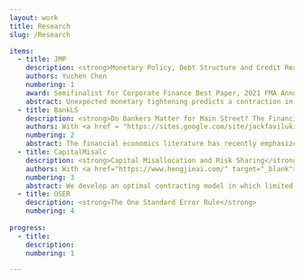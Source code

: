 ```yaml
---
layout: work
title: Research
slug: /Research

items:
  - title: JMP
    description: <strong>Monetary Policy, Debt Structure and Credit Reallocation</strong> [<a href="https://papers.ssrn.com/sol3/papers.cfm?abstract_id=3705848" target="_blank">SSRN</a>]  
    authors: Yuchen Chen
    numbering: 1
    award: Semifinalist for Corporate Finance Best Paper, 2021 FMA Annual Meeting
    abstract: Unexpected monetary tightening predicts a contraction in aggregate corporate bonds but an expansion in bank loans. Using micro-data, I argue that, large, high rated firms with high collateral value rebalance towards bank loans and away from corporate bonds as the relative spread of bond over loan increases. This drives the aggregate evidence. I explain these facts in a heterogeneous agents New Keynesian model by making bank loans safer (collateralized) than defaultable bonds but issued at a greater intermediation cost. An interest rate hike raises default risk and hence the cost of bond financing. Substitution takes place within large, unconstrained firms, while constrained firms tend to issue more equity. My results imply that bank credit is ``misallocated" from constrained productive to unconstrained firms. Additionally, this substitution effect mitigates the negative impact on large firm investment but not enough to avoid a decline in aggregate investment.
  - title: BankLS
    description: <strong>Do Bankers Matter for Main Street? The Financial Intermediary Labor Channel</strong> 
    authors: With <a href = "https://sites.google.com/site/jackfavilukis/home" target="_blank">Jack Favilukis</a>, <a href = "https://sites.google.com/a/umn.edu/xiaojilin/" target="_blank">Xiaoji Lin</a>, and <a href = "http://xiaofeizhao.org/" target="_blank">Xiaofei Zhao</a>
    numbering: 2
    abstract: The financial economics literature has recently emphasized the health of the financial intermediary sector in driving asset prices and quantities, focusing mostly on measures of intermediaries’ financial leverage and collateral constraints. We identify an alternative channel for financial intermediaries to affect risk and the real sector. We argue that the health of financial intermediaries, as measured by their labor leverage, which proxies for frictions in adjusting labor obligations, is at least as important as financial leverage empirically. Our measure of intermediary labor market risk forecasts the market excess return positively, and debt growth and aggregate investment negatively. In the cross-section, intermediaries with higher labor leverage give out fewer loans; firms connected to such banks invest less. We build a model in which intermediaries use labor for screening and monitoring, and where wages are sticky, to explain these findings.
  - title: CapitalMisalc
    description: <strong>Capital Misallocation and Risk Sharing</strong> [<a href="https://papers.ssrn.com/sol3/papers.cfm?abstract_id=3521553" target="_blank">SSRN</a>]
    authors: With <a href="https://www.hengjieai.com/" target="_blank">Hengjie Ai</a>, <a href="http://www.bhandarianmol.com/" target="_blank">Anmol Bhandari</a>, and <a href = "https://chaoy.weebly.com/" target="_blank">Chao Ying</a>
    numbering: 3
    abstract: We develop an optimal contracting model in which limited enforcement of financial contracts generates dispersion in marginal products of capital across firms. We show that the optimal contract can be implemented using state-contingent transfers and a simple collateral constraint that limits the capital input of firms by a fraction of the financial wealth of the firm owner. Compared to models with exogenous collateral constraint and incomplete markets (for example Moll (2014)), we find that the degree of measured misallocation is increasing in the persistence of the idiosyncratic productivity shocks. Under the optimal contract, the possibility to transfer wealth from high productivity states to low productivity states allows firm owners to trade off efficient allocation of consumption against the efficient allocation of capital. We show that for reasonable values of risk aversion, insurance needs more than offset production efficiency concerns.
  - title: OSER
    description: <strong>The One Standard Error Rule</strong>
    numbering: 4
    
progress:
  - title: 
    description: 
    numbering: 1

---
```

